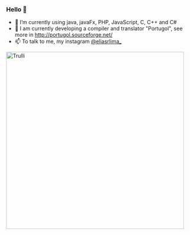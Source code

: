 ### Hello 👋


- 🌱 I’m currently using java, javaFx, PHP, JavaScript, C, C++ and C#
- 👯 I am currently developing a compiler and translator "Portugol", see more in http://portugol.sourceforge.net/
- 📫 To talk to me, my instagram <a href="https://www.instagram.com/eliasrlima_/">@eliasrlima_</a>

<img src="https://i.giphy.com/media/f3CtEsJ72j86DIumaJ/giphy.webp" alt="Trulli" width="480" height="480">
